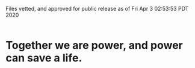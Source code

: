 Files vetted, and approved for public release as of Fri Apr  3 02:53:53 PDT 2020<br><br><h1>Together we are power, and power can save a life.</h1>
